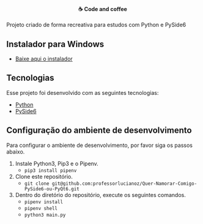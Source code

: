 <h4 align="center">
  ☕ Code and coffee
</h4>

Projeto criado de forma recreativa para estudos com Python e PySide6

## Instalador para Windows

- [Baixe aqui o instalador](https://www.mediafire.com/file/qywp04xirqk3vt8/Instalador_Pedido.exe/file)


## Tecnologias

Esse projeto foi desenvolvido com as seguintes tecnologias:

- [Python](https://python.org/)
- [PySide6](https://www.qt.io/qt-for-python)

## Configuração do ambiente de desenvolvimento
Para configurar o ambiente de desenvolvimento, por favor siga os passos abaixo.

1. Instale Python3, Pip3 e o Pipenv.
    * `pip3 install pipenv`
2. Clone este repositório.
    * `git clone git@github.com:professorlucianoz/Quer-Namorar-Comigo-PySide6-ou-PyQt6.git`
3. Dentro do diretório do repositório, execute os seguintes comandos.
    * `pipenv install`
    * `pipenv shell`
    * `python3 main.py`
